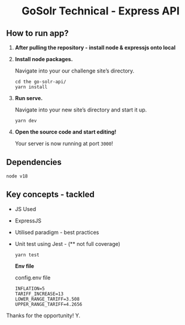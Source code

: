 <h1 align="center">
  GoSolr Technical - Express API
</h1>

## How to run app?

1.  **After pulling the repository - install node & expressjs onto local**

2.  **Install node packages.**

    Navigate into your our challenge site’s directory.

    ```shell
    cd the go-solr-api/
    yarn install
    ```

3.  **Run serve.**

    Navigate into your new site’s directory and start it up.

    ```shell
    yarn dev
    ```

4.  **Open the source code and start editing!**

    Your server is now running at port `3000`!

## Dependencies

    node v18

## Key concepts - tackled

- JS Used

- ExpressJS

- Utilised paradigm - best practices

- Unit test using Jest - (\*\* not full coverage)

  ```shell
  yarn test
  ```

  **Env file**

  config.env file

  ```shell
  INFLATION=5
  TARIFF_INCREASE=13
  LOWER_RANGE_TARIFF=3.508
  UPPER_RANGE_TARIFF=4.2656
  ```

Thanks for the opportunity!
Y.

